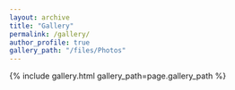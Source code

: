 ```yaml
---
layout: archive
title: "Gallery"
permalink: /gallery/
author_profile: true
gallery_path: "/files/Photos"
---
```


{% include gallery.html gallery_path=page.gallery_path %}
